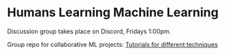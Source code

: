 # Humans Learning Machine Learning 
Discussion group takes place on Discord, Fridays 1:00pm.

Group repo for collaborative ML projects:
[Tutorials for different techniques](guides/)
